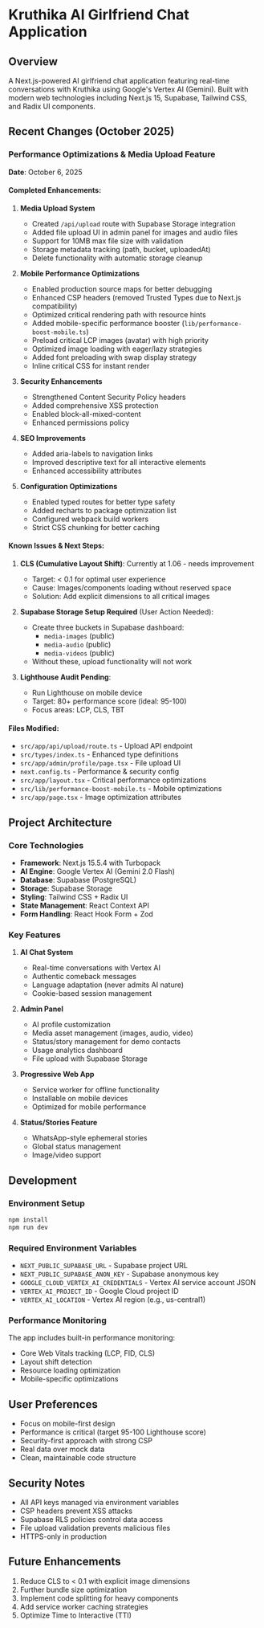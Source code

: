 # Kruthika AI Girlfriend Chat Application

## Overview
A Next.js-powered AI girlfriend chat application featuring real-time conversations with Kruthika using Google's Vertex AI (Gemini). Built with modern web technologies including Next.js 15, Supabase, Tailwind CSS, and Radix UI components.

## Recent Changes (October 2025)

### Performance Optimizations & Media Upload Feature
**Date**: October 6, 2025

#### Completed Enhancements:
1. **Media Upload System**
   - Created `/api/upload` route with Supabase Storage integration
   - Added file upload UI in admin panel for images and audio files
   - Support for 10MB max file size with validation
   - Storage metadata tracking (path, bucket, uploadedAt)
   - Delete functionality with automatic storage cleanup

2. **Mobile Performance Optimizations**
   - Enabled production source maps for better debugging
   - Enhanced CSP headers (removed Trusted Types due to Next.js compatibility)
   - Optimized critical rendering path with resource hints
   - Added mobile-specific performance booster (`lib/performance-boost-mobile.ts`)
   - Preload critical LCP images (avatar) with high priority
   - Optimized image loading with eager/lazy strategies
   - Added font preloading with swap display strategy
   - Inline critical CSS for instant render

3. **Security Enhancements**
   - Strengthened Content Security Policy headers
   - Added comprehensive XSS protection
   - Enabled block-all-mixed-content
   - Enhanced permissions policy

4. **SEO Improvements**
   - Added aria-labels to navigation links
   - Improved descriptive text for all interactive elements
   - Enhanced accessibility attributes

5. **Configuration Optimizations**
   - Enabled typed routes for better type safety
   - Added recharts to package optimization list
   - Configured webpack build workers
   - Strict CSS chunking for better caching

#### Known Issues & Next Steps:
1. **CLS (Cumulative Layout Shift)**: Currently at 1.06 - needs improvement
   - Target: < 0.1 for optimal user experience
   - Cause: Images/components loading without reserved space
   - Solution: Add explicit dimensions to all critical images

2. **Supabase Storage Setup Required** (User Action Needed):
   - Create three buckets in Supabase dashboard:
     - `media-images` (public)
     - `media-audio` (public)
     - `media-videos` (public)
   - Without these, upload functionality will not work

3. **Lighthouse Audit Pending**:
   - Run Lighthouse on mobile device
   - Target: 80+ performance score (ideal: 95-100)
   - Focus areas: LCP, CLS, TBT

#### Files Modified:
- `src/app/api/upload/route.ts` - Upload API endpoint
- `src/types/index.ts` - Enhanced type definitions
- `src/app/admin/profile/page.tsx` - File upload UI
- `next.config.ts` - Performance & security config
- `src/app/layout.tsx` - Critical performance optimizations
- `src/lib/performance-boost-mobile.ts` - Mobile optimizations
- `src/app/page.tsx` - Image optimization attributes

## Project Architecture

### Core Technologies
- **Framework**: Next.js 15.5.4 with Turbopack
- **AI Engine**: Google Vertex AI (Gemini 2.0 Flash)
- **Database**: Supabase (PostgreSQL)
- **Storage**: Supabase Storage
- **Styling**: Tailwind CSS + Radix UI
- **State Management**: React Context API
- **Form Handling**: React Hook Form + Zod

### Key Features
1. **AI Chat System**
   - Real-time conversations with Vertex AI
   - Authentic comeback messages
   - Language adaptation (never admits AI nature)
   - Cookie-based session management

2. **Admin Panel**
   - AI profile customization
   - Media asset management (images, audio, video)
   - Status/story management for demo contacts
   - Usage analytics dashboard
   - File upload with Supabase Storage

3. **Progressive Web App**
   - Service worker for offline functionality
   - Installable on mobile devices
   - Optimized for mobile performance

4. **Status/Stories Feature**
   - WhatsApp-style ephemeral stories
   - Global status management
   - Image/video support

## Development

### Environment Setup
```bash
npm install
npm run dev
```

### Required Environment Variables
- `NEXT_PUBLIC_SUPABASE_URL` - Supabase project URL
- `NEXT_PUBLIC_SUPABASE_ANON_KEY` - Supabase anonymous key
- `GOOGLE_CLOUD_VERTEX_AI_CREDENTIALS` - Vertex AI service account JSON
- `VERTEX_AI_PROJECT_ID` - Google Cloud project ID
- `VERTEX_AI_LOCATION` - Vertex AI region (e.g., us-central1)

### Performance Monitoring
The app includes built-in performance monitoring:
- Core Web Vitals tracking (LCP, FID, CLS)
- Layout shift detection
- Resource loading optimization
- Mobile-specific optimizations

## User Preferences
- Focus on mobile-first design
- Performance is critical (target 95-100 Lighthouse score)
- Security-first approach with strong CSP
- Real data over mock data
- Clean, maintainable code structure

## Security Notes
- All API keys managed via environment variables
- CSP headers prevent XSS attacks
- Supabase RLS policies control data access
- File upload validation prevents malicious files
- HTTPS-only in production

## Future Enhancements
1. Reduce CLS to < 0.1 with explicit image dimensions
2. Further bundle size optimization
3. Implement code splitting for heavy components
4. Add service worker caching strategies
5. Optimize Time to Interactive (TTI)
